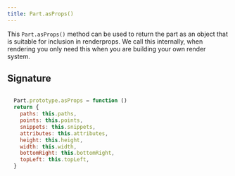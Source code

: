 ```yaml
---
title: Part.asProps()
---
```


This `Part.asProps()` method can be used to return the part as an object that is suitable for inclusion in renderprops. We call this internally, when rendering you only need this when you are building your own render system. 


## Signature

```js

  Part.prototype.asProps = function () 
  return {
    paths: this.paths,
    points: this.points,
    snippets: this.snippets,
    attributes: this.attributes,
    height: this.height,
    width: this.width,
    bottomRight: this.bottomRight,
    topLeft: this.topLeft,
  }

```



